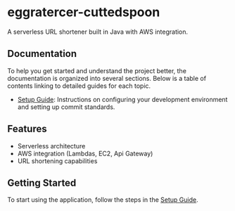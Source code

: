 # eggratercer-cuttedspoon

A serverless URL shortener built in Java with AWS integration.

## Documentation

To help you get started and understand the project better, the documentation is organized into several sections. Below is a table of contents linking to detailed guides for each topic.

- [Setup Guide](docs/setup.md): Instructions on configuring your development environment and setting up commit standards.

## Features

- Serverless architecture
- AWS integration (Lambdas, EC2, Api Gateway)
- URL shortening capabilities

## Getting Started

To start using the application, follow the steps in the [Setup Guide](docs/setup.md).
